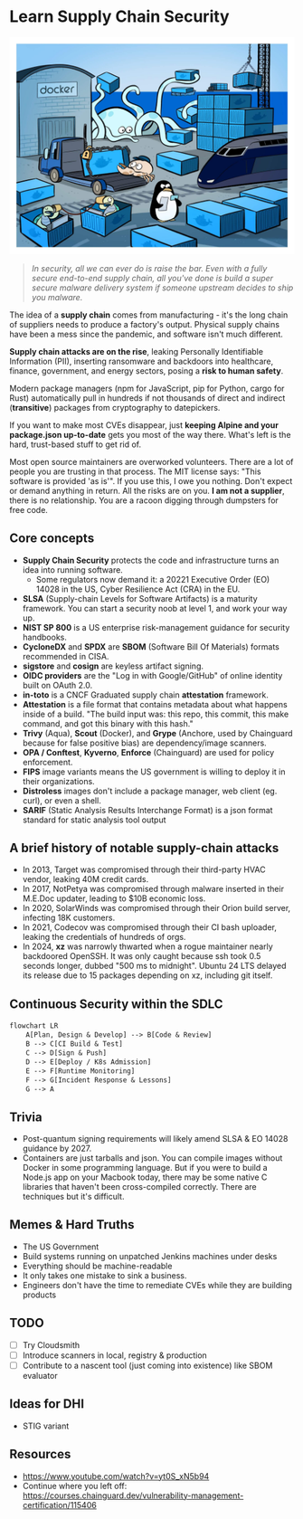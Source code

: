 # Learn Supply Chain Security

![Supply Chain Security](scs.jpg)

> _In security, all we can ever do is raise the bar. Even with a fully secure end-to-end supply chain, all you've done is build a super secure malware delivery system if someone upstream decides to ship you malware._

The idea of a **supply chain** comes from manufacturing - it's the long chain of suppliers needs to produce a factory's output. Physical supply chains have been a mess since the pandemic, and software isn't much different.

**Supply chain attacks are on the rise**, leaking Personally Identifiable Information (PII), inserting ransomware and backdoors into healthcare, finance, government, and energy sectors, posing a **risk to human safety**.

Modern package managers (npm for JavaScript, pip for Python, cargo for Rust) automatically pull in hundreds if not thousands of direct and indirect (**transitive**) packages from cryptography to datepickers.

If you want to make most CVEs disappear, just **keeping Alpine and your package.json up-to-date** gets you most of the way there. What's left is the hard, trust-based stuff to get rid of.

Most open source maintainers are overworked volunteers. There are a lot of people you are trusting in that process. The MIT license says: "This software is provided 'as is'". If you use this, I owe you nothing. Don't expect or demand anything in return. All the risks are on you. **I am not a supplier**, there is no relationship. You are a racoon digging through dumpsters for free code.

## Core concepts

- **Supply Chain Security** protects the code and infrastructure turns an idea into running software.
  - Some regulators now demand it: a 20221 Executive Order (EO) 14028 in the US, Cyber Resilience Act (CRA) in the EU.
- **SLSA** (Supply-chain Levels for Software Artifacts) is a maturity framework. You can start a security noob at level 1, and work your way up.
- **NIST SP 800** is a US enterprise risk-management guidance for security handbooks.
- **CycloneDX** and **SPDX** are **SBOM** (Software Bill Of Materials) formats recommended in CISA.
- **sigstore** and **cosign** are keyless artifact signing.
- **OIDC providers** are the "Log in with Google/GitHub" of online identity built on OAuth 2.0.
- **in-toto** is a CNCF Graduated supply chain **attestation** framework.
- **Attestation** is a file format that contains metadata about what happens inside of a build. "The build input was: this repo, this commit, this make command, and got this binary with this hash."
- **Trivy** (Aqua), **Scout** (Docker), and **Grype** (Anchore, used by Chainguard because for false positive bias) are dependency/image scanners.
- **OPA / Conftest**, **Kyverno**, **Enforce** (Chainguard) are used for policy enforcement.
- **FIPS** image variants means the US government is willing to deploy it in their organizations.
- **Distroless** images don't include a package manager, web client (eg. curl), or even a shell.
- **SARIF** (Static Analysis Results Interchange Format) is a json format standard for static analysis tool output

## A brief history of notable supply-chain attacks

- In 2013, Target was compromised through their third-party HVAC vendor, leaking 40M credit cards.
- In 2017, NotPetya was compromised through malware inserted in their M.E.Doc updater, leading to $10B economic loss.
- In 2020, SolarWinds was compromised through their Orion build server, infecting 18K customers.
- In 2021, Codecov was compromised through their CI bash uploader, leaking the credentials of hundreds of orgs.
- In 2024, **xz** was narrowly thwarted when a rogue maintainer nearly backdoored OpenSSH. It was only caught because ssh took 0.5 seconds longer, dubbed "500 ms to midnight". Ubuntu 24 LTS delayed its release due to 15 packages depending on xz, including git itself.

## Continuous Security within the SDLC

```mermaid
flowchart LR
    A[Plan, Design & Develop] --> B[Code & Review]
    B --> C[CI Build & Test]
    C --> D[Sign & Push]
    D --> E[Deploy / K8s Admission]
    E --> F[Runtime Monitoring]
    F --> G[Incident Response & Lessons]
    G --> A
```

## Trivia

- Post-quantum signing requirements will likely amend SLSA & EO 14028 guidance by 2027.
- Containers are just tarballs and json. You can compile images without Docker in some programming language. But if you were to build a Node.js app on your Macbook today, there may be some native C libraries that haven't been cross-compiled correctly. There are techniques but it's difficult.

## Memes & Hard Truths

- The US Government
- Build systems running on unpatched Jenkins machines under desks
- Everything should be machine-readable
- It only takes one mistake to sink a business.
- Engineers don't have the time to remediate CVEs while they are building products

## TODO

- [ ] Try Cloudsmith
- [ ] Introduce scanners in local, registry & production
- [ ] Contribute to a nascent tool (just coming into existence) like SBOM evaluator

## Ideas for DHI

- STIG variant

## Resources

- https://www.youtube.com/watch?v=yt0S_xN5b94
- Continue where you left off: https://courses.chainguard.dev/vulnerability-management-certification/115406